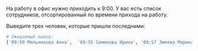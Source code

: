 На работу в офис нужно приходить к 9:00. У вас есть список сотрудников, отсортированный по времени прихода на работу. 

Выведите трех человек, которые пришли последними:
```python
# Ожидаемый вывод:
['09:50 Мельникова Анна',  '09:55 Семенова Ирина', '09:57 Змеева Марина']
```
